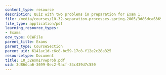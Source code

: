 ```yaml
---
content_type: resource
description: Quiz with two problems in preparation for Exam 1.
file: /media/courses/10-32-separation-processes-spring-2005/3d86dca636990ec29acf34c439d7c550_10_32exm1rvwprob.pdf
file_type: application/pdf
learning_resource_types:
- Exams
ocw_type: OCWFile
parent_title: Exams
parent_type: CourseSection
parent_uid: 6141ac1d-c6c8-bc59-17c8-f12e2c28a325
resourcetype: Document
title: 10_32exm1rvwprob.pdf
uid: 3d86dca6-3699-0ec2-9acf-34c439d7c550
---
```

